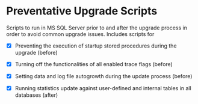 # Preventative Upgrade Scripts

Scripts to run in MS SQL Server prior to and after the upgrade process in order to avoid common upgrade issues. Includes scripts for
- [x] Preventing the execution of startup stored procedures during the upgrade (before)
- [x] Turning off the functionalities of all enabled trace flags (before)
- [x] Setting data and log file autogrowth during the update process (before)
- [x] Running statistics update against user-defined and internal tables in all databases (after)


